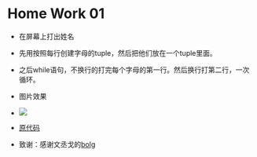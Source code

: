 # Home Work 01
- 在屏幕上打出姓名
- 先用按照每行创建字母的tuple，然后把他们放在一个tuple里面。
- 之后while语句，不换行的打完每个字母的第一行。然后换行打第二行，一次循环。
- 图片效果
- ![](https://raw.githubusercontent.com/liuzhaochen/compuational_physics_N2015302540110/master/homework%2001/liuzc_name.png)
- [原代码](https://github.com/liuzhaochen/compuational_physics_N2015302540110/blob/master/homework%2001/print%20name.pyy)

- 致谢：感谢文丞戈的[bolg](http://www.cnblogs.com/wen2cheng2ge/p/6488886.html)
